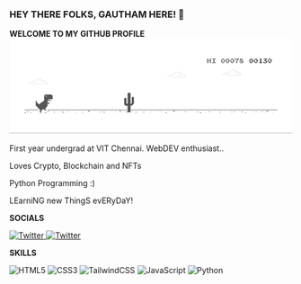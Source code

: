 ### HEY THERE FOLKS, GAUTHAM HERE! 👋
**WELCOME TO MY GITHUB PROFILE**
![Alt Text](dino.gif)

 First year undergrad at VIT Chennai. 
 WebDEV enthusiast..
 
 Loves Crypto, Blockchain and NFTs
 
 Python Programming :) 

LEarniNG new ThingS evERyDaY!

**SOCIALS**

<a href="https://twitter.com/pointlessduhh">
  <img src="https://cdn.jsdelivr.net/gh/dmhendricks/signature-social-icons/icons/round-flat-filled/50px/twitter.png" alt="Twitter" title="Twitter" width="25" height="25" />
</a>

<a href="https://www.instagram.com/_thegauthamkrishhna._/">
  <img src="https://cdn.jsdelivr.net/gh/dmhendricks/signature-social-icons/icons/round-flat-filled/50px/instagram.png" alt="Twitter" title="Instagram" width="25" height="25" />
</a>



**SKILLS**

![HTML5](https://img.shields.io/badge/html5-%23E34F26.svg?style=for-the-badge&logo=html5&logoColor=white)
![CSS3](https://img.shields.io/badge/css3-%231572B6.svg?style=for-the-badge&logo=css3&logoColor=white)
![TailwindCSS](https://img.shields.io/badge/tailwindcss-%2338B2AC.svg?style=for-the-badge&logo=tailwind-css&logoColor=white)
![JavaScript](https://img.shields.io/badge/javascript-%23323330.svg?style=for-the-badge&logo=javascript&logoColor=%23F7DF1E)
![Python](https://img.shields.io/badge/python-3670A0?style=for-the-badge&logo=python&logoColor=ffdd54)
